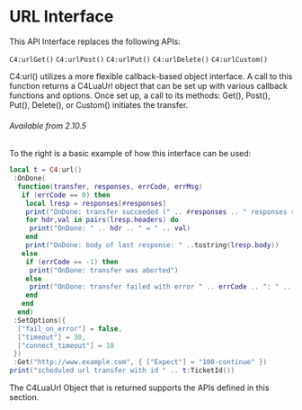 # URL Interface

This API Interface replaces the following APIs:

`C4:urlGet()`
`C4:urlPost()`
`C4:urlPut()`
`C4:urlDelete()`
`C4:urlCustom()`

C4:url() utilizes a more flexible callback-based object interface. A call to this function returns a C4LuaUrl object that can be set up with various callback functions and options. Once set up, a call to its methods: Get(), Post(), Put(), Delete(), or Custom() initiates the transfer.

###### Available from 2.10.5


To the right is a basic example of how this interface can be used:

```lua
local t = C4:url()
 :OnDone(
  function(transfer, responses, errCode, errMsg)
   if (errCode == 0) then
    local lresp = responses[#responses]
    print("OnDone: transfer succeeded (" .. #responses .. " responses received), last response code: " .. lresp.code)
    for hdr,val in pairs(lresp.headers) do
     print("OnDone: " .. hdr .. " = " .. val)
    end
    print("OnDone: body of last response: " ..tostring(lresp.body))
   else
    if (errCode == -1) then
     print("OnDone: transfer was aborted")
    else
     print("OnDone: transfer failed with error " .. errCode .. ": " .. errMsg .. " (" .. #responses .. " responses completed)")
    end
   end
  end)
 :SetOptions({
  ["fail_on_error"] = false,
  ["timeout"] = 30,
  ["connect_timeout"] = 10
 })
 :Get("http://www.example.com", { ["Expect"] = "100-continue" })
print("scheduled url transfer with id " .. t:TicketId())
```

The C4LuaUrl Object that is returned supports the APIs defined in this section.
